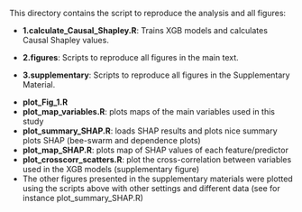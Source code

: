 This directory contains the script to reproduce the analysis and all figures:

* **1.calculate_Causal_Shapley.R**: Trains XGB models and calculates Causal Shapley values.

* **2.figures**: Scripts to reproduce all figures in the main text.

* **3.supplementary**: Scripts to reproduce all figures in the Supplementary Material.

-   **plot_Fig_1.R**
-   **plot_map_variables.R**: plots maps of the main variables used in this study
-   **plot_summary_SHAP.R**: loads SHAP results and plots nice summary plots SHAP (bee-swarm and dependence plots)
-   **plot_map_SHAP.R**: plots map of SHAP values of each feature/predictor
-   **plot_crosscorr_scatters.R**: plot the cross-correlation between variables used in the XGB models (supplementary figure)
-   The other figures presented in the supplementary materials were plotted using the scripts above with other settings and different data (see for instance plot_summary_SHAP.R)
